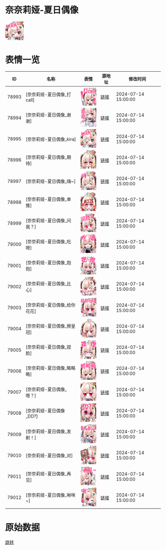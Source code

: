 # 奈奈莉娅-夏日偶像

<img src="./cover.png" height="60" alt="cover" />

# 表情一览

|ID|名称|表情|源地址|修改时间|
|----|----|----|----|----|
|78993|[奈奈莉娅-夏日偶像_打call]|<img src="./pic/078993_%5B奈奈莉娅-夏日偶像_打call%5D.png" height="60" alt="打call"/>|[链接](https://i0.hdslb.com/bfs/garb/30ce9004d8527ca84b9fb0456a473ade959a7356.png)|2024-07-14 15:00:00|
|78994|[奈奈莉娅-夏日偶像_谢谢]|<img src="./pic/078994_%5B奈奈莉娅-夏日偶像_谢谢%5D.png" height="60" alt="谢谢"/>|[链接](https://i0.hdslb.com/bfs/garb/fa38beb7e57954350a63dc503fef9076e9c076cf.png)|2024-07-14 15:00:00|
|78995|[奈奈莉娅-夏日偶像_kira]|<img src="./pic/078995_%5B奈奈莉娅-夏日偶像_kira%5D.png" height="60" alt="kira"/>|[链接](https://i0.hdslb.com/bfs/garb/c193a9c4a6037dbae1b472372f8273572178378c.png)|2024-07-14 15:00:00|
|78996|[奈奈莉娅-夏日偶像_期待]|<img src="./pic/078996_%5B奈奈莉娅-夏日偶像_期待%5D.png" height="60" alt="期待"/>|[链接](https://i0.hdslb.com/bfs/garb/236d8ad4fe4bd365a339327a89a1a17d1712abfd.png)|2024-07-14 15:00:00|
|78997|[奈奈莉娅-夏日偶像_嗨~]|<img src="./pic/078997_%5B奈奈莉娅-夏日偶像_嗨~%5D.png" height="60" alt="嗨~"/>|[链接](https://i0.hdslb.com/bfs/garb/9cbe7bdff1404d7fea49c002224c4e6855507cfb.png)|2024-07-14 15:00:00|
|78998|[奈奈莉娅-夏日偶像_单推]|<img src="./pic/078998_%5B奈奈莉娅-夏日偶像_单推%5D.png" height="60" alt="单推"/>|[链接](https://i0.hdslb.com/bfs/garb/24b7a6fb67cc776a646c79a2e1efbc43bf3a8a7d.png)|2024-07-14 15:00:00|
|78999|[奈奈莉娅-夏日偶像_问我？]|<img src="./pic/078999_%5B奈奈莉娅-夏日偶像_问我？%5D.png" height="60" alt="问我？"/>|[链接](https://i0.hdslb.com/bfs/garb/0e2b984effc1995bbef13e7dc7c527636693551b.png)|2024-07-14 15:00:00|
|79000|[奈奈莉娅-夏日偶像_吃呀]|<img src="./pic/079000_%5B奈奈莉娅-夏日偶像_吃呀%5D.png" height="60" alt="吃呀"/>|[链接](https://i0.hdslb.com/bfs/garb/440cc885f4cb6c6128affd606bc0f4364ee8f8e9.png)|2024-07-14 15:00:00|
|79001|[奈奈莉娅-夏日偶像_抱抱]|<img src="./pic/079001_%5B奈奈莉娅-夏日偶像_抱抱%5D.png" height="60" alt="抱抱"/>|[链接](https://i0.hdslb.com/bfs/garb/1c182305ab40eb4894b2bf0b3b268c9dbde8ff34.png)|2024-07-14 15:00:00|
|79002|[奈奈莉娅-夏日偶像_比心]|<img src="./pic/079002_%5B奈奈莉娅-夏日偶像_比心%5D.png" height="60" alt="比心"/>|[链接](https://i0.hdslb.com/bfs/garb/47e276dba122bdbead7147410a3cc12d59a97c19.png)|2024-07-14 15:00:00|
|79003|[奈奈莉娅-夏日偶像_给你花花]|<img src="./pic/079003_%5B奈奈莉娅-夏日偶像_给你花花%5D.png" height="60" alt="给你花花"/>|[链接](https://i0.hdslb.com/bfs/garb/33d3ca3cbc4e8fcfeb7429fa18c08c17fff95563.png)|2024-07-14 15:00:00|
|79004|[奈奈莉娅-夏日偶像_擦皇冠]|<img src="./pic/079004_%5B奈奈莉娅-夏日偶像_擦皇冠%5D.png" height="60" alt="擦皇冠"/>|[链接](https://i0.hdslb.com/bfs/garb/6af7ffd135f4311e92e990f62544d1a2de2878d2.png)|2024-07-14 15:00:00|
|79005|[奈奈莉娅-夏日偶像_捏脸]|<img src="./pic/079005_%5B奈奈莉娅-夏日偶像_捏脸%5D.png" height="60" alt="捏脸"/>|[链接](https://i0.hdslb.com/bfs/garb/661850a8044b981501b023e70f5e085b0e29a16e.png)|2024-07-14 15:00:00|
|79006|[奈奈莉娅-夏日偶像_略略略]|<img src="./pic/079006_%5B奈奈莉娅-夏日偶像_略略略%5D.png" height="60" alt="略略略"/>|[链接](https://i0.hdslb.com/bfs/garb/5ef5a2f3cbc0b9915909c45a6f6ce5e598285bd3.png)|2024-07-14 15:00:00|
|79007|[奈奈莉娅-夏日偶像_嗯？]|<img src="./pic/079007_%5B奈奈莉娅-夏日偶像_嗯？%5D.png" height="60" alt="嗯？"/>|[链接](https://i0.hdslb.com/bfs/garb/2ad0aa99765f3815881db82c320842a98a5fc3df.png)|2024-07-14 15:00:00|
|79008|[奈奈莉娅-夏日偶像_DD?]|<img src="./pic/079008_%5B奈奈莉娅-夏日偶像_DD_%5D.png" height="60" alt="DD?"/>|[链接](https://i0.hdslb.com/bfs/garb/9eb3faa4438bf95afc984ad1f59f7e7fa14c6458.png)|2024-07-14 15:00:00|
|79009|[奈奈莉娅-夏日偶像_发射！]|<img src="./pic/079009_%5B奈奈莉娅-夏日偶像_发射！%5D.png" height="60" alt="发射！"/>|[链接](https://i0.hdslb.com/bfs/garb/f58d5f9a8ac6acca336edc54397391a4ca349a3c.png)|2024-07-14 15:00:00|
|79010|[奈奈莉娅-夏日偶像_对]|<img src="./pic/079010_%5B奈奈莉娅-夏日偶像_对%5D.png" height="60" alt="对"/>|[链接](https://i0.hdslb.com/bfs/garb/723829031a51c6631bdbb9f70f1c63397fa40ba4.png)|2024-07-14 15:00:00|
|79011|[奈奈莉娅-夏日偶像_再见]|<img src="./pic/079011_%5B奈奈莉娅-夏日偶像_再见%5D.png" height="60" alt="再见"/>|[链接](https://i0.hdslb.com/bfs/garb/3045a99fdf8af4e17b2a978a59bb4ec76d810c85.png)|2024-07-14 15:00:00|
|79012|[奈奈莉娅-夏日偶像_啾咪~]|<img src="./pic/079012_%5B奈奈莉娅-夏日偶像_啾咪~%5D.png" height="60" alt="啾咪~"/>|[链接](https://i0.hdslb.com/bfs/garb/d4c265c9b7a8e5aa4ed6528b5b6978dc3459823d.png)|2024-07-14 15:00:00|

# 原始数据

[跳转](./raw.json)

